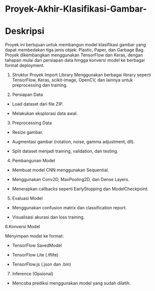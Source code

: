 # Proyek-Akhir-Klasifikasi-Gambar-

# Deskripsi
Proyek ini bertujuan untuk membangun model klasifikasi gambar yang dapat membedakan tiga jenis objek: Plastic, Paper, dan Garbage Bag. Proyek dikembangkan menggunakan TensorFlow dan Keras, dengan tahapan mulai dari persiapan data hingga konversi model ke berbagai format deployment.

1. Struktur Proyek
Import Library
Menggunakan berbagai library seperti TensorFlow, Keras, scikit-image, OpenCV, dan lainnya untuk preprocessing dan training.

2. Persiapan Data

- Load dataset dari file ZIP.

- Melakukan eksplorasi data awal.

3. Preprocessing Data

- Resize gambar.

- Augmentasi gambar (rotation, noise, gamma adjustment, dll).

- Split dataset menjadi training, validation, dan testing.

4. Pembangunan Model

- Membuat model CNN menggunakan Sequential.

- Menggunakan Conv2D, MaxPooling2D, dan Dense Layers.

- Menerapkan callbacks seperti EarlyStopping dan ModelCheckpoint.

5. Evaluasi Model

- Menggunakan confusion matrix dan classification report.

- Visualisasi akurasi dan loss training.

6.Konversi Model

Menyimpan model ke format:

- TensorFlow SavedModel

- TensorFlow Lite (.tflite)

- TensorFlow.js (.json dan .bin)

7. Inference (Opsional)

- Mencoba prediksi menggunakan model yang sudah dilatih.
